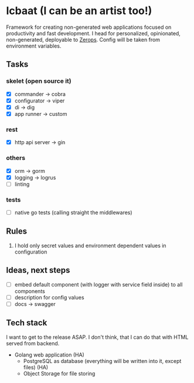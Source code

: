 # Icbaat (I can be an artist too!)

Framework for creating non-generated web applications focused on productivity and fast development.
I head for personalized, opinionated, non-generated, deployable to [Zerops](https://zerops.io). Config will be taken from
environment variables.

## Tasks

### skelet (open source it)

- [X] commander -> cobra
- [X] configurator -> viper
- [X] di -> dig
- [X] app runner -> custom

### rest

- [X] http api server -> gin

### others

- [X] orm -> gorm
- [X] logging -> logrus
- [ ] linting

### tests

- [ ] native go tests (calling straight the middlewares)

## Rules

1. I hold only secret values and environment dependent values in configuration

## Ideas, next steps

- [ ] embed default component (with logger with service field inside) to all components
- [ ] description for config values
- [ ] docs -> swagger

## Tech stack

I want to get to the release ASAP. I don't think, that I can do that with HTML served from backend.

- Golang web application (HA)
    - PostgreSQL as database (everything will be written into it, except files) (HA)
    - Object Storage for file storing

